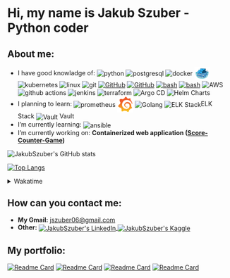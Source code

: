 # Hi, my name is Jakub Szuber - Python coder

<!--TODO other options to use skillset images-->

<!--<code><img height="20" alt="javascript" src="https://cdn.jsdelivr.net/gh/devicons/devicon/icons/python/python-original.svg"></code>-->

<!--
<div  align="center"> 
  <div style="display: inline_block"><br>
    <img align="left" height="250" alt="coding-time" src="code.gif">
    <h1 align="center">Technologies <3</h1>
        <img align="center" height="30" width="40" alt="python-icon" src="https://cdn.jsdelivr.net/gh/devicons/devicon/icons/python/python-original.svg">
        <img align="center" height="30" width="40" alt="javascript-icon"  src="https://raw.githubusercontent.com/devicons/devicon/master/icons/javascript/javascript-plain.svg">
        <img align="center" height="30" width="40" alt="java-icon" src="https://cdn.jsdelivr.net/gh/devicons/devicon/icons/java/java-original.svg">
        <img align="center" height="30" width="40" alt="html5-icon" src="https://cdn.jsdelivr.net/gh/devicons/devicon/icons/html5/html5-original.svg">
        <img align="center" height="30" width="40" alt="css3-icon" src="https://cdn.jsdelivr.net/gh/devicons/devicon/icons/css3/css3-original.svg">
        <img align="center" height="30" width="40" alt="laravel-icon" src="https://cdn.jsdelivr.net/gh/devicons/devicon/icons/laravel/laravel-plain.svg">
        <img align="center" height="30" width="40" alt="mysql-icon" src="https://cdn.jsdelivr.net/gh/devicons/devicon/icons/mysql/mysql-original-wordmark.svg">
        <img align="center" height="30" width="40" alt="postgresql-icon" src="https://cdn.jsdelivr.net/gh/devicons/devicon/icons/postgresql/postgresql-original.svg">
        <img align="center" height="30" width="40" alt="mongodb-icon" src="https://cdn.jsdelivr.net/gh/devicons/devicon/icons/mongodb/mongodb-original.svg">
        <img align="center" height="30" width="40" alt="android-icon" src="https://cdn.jsdelivr.net/gh/devicons/devicon/icons/android/android-original.svg">
        <img align="center" height="30" width="40" alt="androidstudio-icon" src="https://cdn.jsdelivr.net/gh/devicons/devicon/icons/androidstudio/androidstudio-original.svg">
        <img align="center" height="30" width="40" alt="bitbucket-icon" src="https://cdn.jsdelivr.net/gh/devicons/devicon/icons/bitbucket/bitbucket-original.svg">
        <img align="center" height="30" width="40" alt="bootstrap-icon" src="https://cdn.jsdelivr.net/gh/devicons/devicon/icons/bootstrap/bootstrap-original.svg">
        <img align="center" height="30" width="40" alt="figma-icon" src="https://cdn.jsdelivr.net/gh/devicons/devicon/icons/figma/figma-original.svg">
        <img align="center" height="30" width="40" alt="git-icon" src="https://cdn.jsdelivr.net/gh/devicons/devicon/icons/git/git-original.svg">
        <img align="center" height="30" widht="40" alt="github-icon" src="https://cdn.jsdelivr.net/gh/devicons/devicon/icons/github/github-original.svg">
        <img align="center" height="30" width="40" alt="gradle-icon" src="https://cdn.jsdelivr.net/gh/devicons/devicon/icons/gradle/gradle-plain.svg">
        <img align="center" height="30" width="40" alt="jira-icon" src="https://cdn.jsdelivr.net/gh/devicons/devicon/icons/jira/jira-original.svg">
        <img align="center" height="30" width="40" alt="jquery-icon" src="https://cdn.jsdelivr.net/gh/devicons/devicon/icons/jquery/jquery-original.svg">
        <img align="center" height="30" width="40" alt="jupyter-icon" src="https://cdn.jsdelivr.net/gh/devicons/devicon/icons/jupyter/jupyter-original-wordmark.svg">
        <img align="center" height="30" width="40" alt="kaggle-icon" src="https://cdn.jsdelivr.net/gh/devicons/devicon/icons/kaggle/kaggle-original-wordmark.svg">
        <img align="center" height="30" width="40" alt="nextjs-icon" src="https://cdn.jsdelivr.net/gh/devicons/devicon/icons/nextjs/nextjs-original.svg">
        <img align="center" height="30" width="40" alt="nodejs-icon" src="https://cdn.jsdelivr.net/gh/devicons/devicon/icons/nodejs/nodejs-original.svg">
        <img align="center" height="30" width="40" alt="npm-icon" src="https://cdn.jsdelivr.net/gh/devicons/devicon/icons/npm/npm-original-wordmark.svg">
        <img align="center" height="30" width="40" alt="pandas-icon" src="https://cdn.jsdelivr.net/gh/devicons/devicon/icons/pandas/pandas-original.svg">
        <img align="center" height="30" width="40" alt="php-icon" src="https://cdn.jsdelivr.net/gh/devicons/devicon/icons/php/php-original.svg">
        <img align="center" height="30" width="40" alt="pycharm-icon" src="https://cdn.jsdelivr.net/gh/devicons/devicon/icons/pycharm/pycharm-original.svg">
        <img align="center" height="30" width="40" alt="python-icon" src="https://cdn.jsdelivr.net/gh/devicons/devicon/icons/python/python-original.svg">
        <img align="center" height="30" width="40" alt="react-icon" src="https://cdn.jsdelivr.net/gh/devicons/devicon/icons/react/react-original.svg">
        <img align="center" height="30" width="40" alt="sqlite-icon" src="https://cdn.jsdelivr.net/gh/devicons/devicon/icons/sqlite/sqlite-original.svg">
        <img align="center" height="30" widht="40" alt="tailwindcss-icon" src="https://cdn.jsdelivr.net/gh/devicons/devicon/icons/tailwindcss/tailwindcss-original-wordmark.svg">
        <img align="center" height="30" width="40" alt="trello-icon" src="https://cdn.jsdelivr.net/gh/devicons/devicon/icons/trello/trello-plain.svg">
        <img align="center" height="30" width="40" alt="typescript-icon" src="https://cdn.jsdelivr.net/gh/devicons/devicon/icons/typescript/typescript-original.svg">
        <img align="center" height="30" width="40" alt="yarn-icon" src="https://cdn.jsdelivr.net/gh/devicons/devicon/icons/yarn/yarn-original.svg">
   </div>
</div>
-->

## About me:
- I have good knowladge of: <img align="center" alt="python" width="36px" src="https://cdn.jsdelivr.net/gh/devicons/devicon/icons/python/python-original.svg"> <img align="center" alt="postgresql" width="36px" src="https://cdn.jsdelivr.net/gh/devicons/devicon/icons/postgresql/postgresql-original.svg"> <img align="center" alt="docker" width="36px" src="https://cdn.jsdelivr.net/gh/devicons/devicon/icons/docker/docker-original.svg"> <img align="center" alt="swarm" width="36px" src="https://raw.githubusercontent.com/docker-library/docs/471fa6e4cb58062ccbf91afc111980f9c7004981/swarm/logo.png"> <img align="center" alt="kubernetes" width="36px" src="https://cdn.jsdelivr.net/gh/devicons/devicon/icons/kubernetes/kubernetes-plain.svg"> <img align="center" alt="linux" width="36px" src="https://cdn.jsdelivr.net/gh/devicons/devicon/icons/linux/linux-original.svg"> <img align="center" alt="git" width="36px" src="https://cdn.jsdelivr.net/gh/devicons/devicon/icons/git/git-original.svg"> [<img align="center" alt="GitHub" width="36px" src="https://user-images.githubusercontent.com/3369400/139447912-e0f43f33-6d9f-45f8-be46-2df5bbc91289.png"/>](https://www.youtube.com/playlist?list=PLkwxH9e_vrAJ0WbEsFA9W3I1W-g_BTsbt#gh-dark-mode-only)
[<img align="center" alt="GitHub" width="36px" src="https://user-images.githubusercontent.com/3369400/139448065-39a229ba-4b06-434b-bc67-616e2ed80c8f.png" />](https://www.youtube.com/playlist?list=PLkwxH9e_vrAJ0WbEsFA9W3I1W-g_BTsbt#gh-light-mode-only)
[<img align="center" alt="bash" width="36px" src="https://cdn.jsdelivr.net/gh/devicons/devicon/icons/bash/bash-original.svg" />](https://cdn.jsdelivr.net/gh/devicons/devicon/icons/bash/bash-original.svg#gh-light-mode-only)
[<img align="center" alt="bash" width="36px" src="https://bashlogo.com/img/symbol/png/monochrome_light.png" />](https://cdn.jsdelivr.net/gh/devicons/devicon/icons/bash/bash-original.svg#gh-dark-mode-only) <img align="center" alt="AWS" width="60px" src="https://cdn.jsdelivr.net/gh/devicons/devicon/icons/amazonwebservices/amazonwebservices-plain-wordmark.svg"> <img align="center" alt="github actions" width="36px" src="https://avatars.githubusercontent.com/u/54465427?v=4"> <img align="center" alt="jenkins" width="36px" src="https://cdn.jsdelivr.net/gh/devicons/devicon/icons/jenkins/jenkins-original.svg"> <img align="center" alt="terraform" width="36px" src="https://cdn.jsdelivr.net/gh/devicons/devicon/icons/terraform/terraform-original.svg">  <img align="center" alt="Argo CD" width="36px" src="https://cdn.jsdelivr.net/gh/devicons/devicon/icons/argocd/argocd-original.svg"> <img align="center" alt="Helm Charts" width="36px" src="https://helm.sh/img/helm.svg">
- I planning to learn: <img align="center" alt="prometheus" width="36px" src="https://cdn.jsdelivr.net/gh/devicons/devicon/icons/prometheus/prometheus-original.svg"> <img align="center" alt="grafana" width="36px" src="https://github.com/devicons/devicon/blob/master/icons/grafana/grafana-original.svg"> <img align="center" alt="Golang" width="36px" src="https://cdn.jsdelivr.net/gh/devicons/devicon/icons/go/go-original.svg"> <img align="center" alt="ELK Stack" width="36px" src="https://cdn.worldvectorlogo.com/logos/elastic-stack.svg">ELK Stack <img align="center" alt="Vault" width="36px" src="https://sue.eu/wp-content/uploads/sites/6/2022/06/vault-hashicorp-logo-920x920-sue-v1.png"> Vault
- I’m currently learning: <img align="center" alt="ansible" width="36px" src="https://cdn.jsdelivr.net/gh/devicons/devicon/icons/ansible/ansible-original.svg">
- I’m currently working on: **Containerized web application ([Score-Counter-Game](https://github.com/JakubSzuber/Score-Counter-Game/tree/CustomTkinter-GUI))**

![JakubSzuber's GitHub stats](https://github-readme-stats-git-patch-1-jakubszuber.vercel.app/api?username=JakubSzuber&show_icons=true&theme=gotham) 
<!--to change the color to white: theme=default-->

[![Top Langs](https://github-readme-stats-git-patch-1-jakubszuber.vercel.app/api/top-langs/?username=JakubSzuber&layout=compact&theme=gotham)](https://github.com/JakubSzuber/github-readme-stats)

<details>
  <summary>Wakatime</summary>
  <img alt="codesTackr's Github stats" src="https://github-readme-stats-git-patch-1-jakubszuber.vercel.app/api/wakatime?username=@8abd9d33-3e2a-4daf-9617-3e1a9574a3c8&show_icons=true&range=all_time" />
 
</details>

## How can you contact me:
- **My Gmail:** jszuber06@gmail.com
- **Other:**  <a href="https://www.linkedin.com/in/jakub-szuber-06602521a/">
<img align="center" alt="JakubSzuber's LinkedIn" width="22px" src="https://raw.githubusercontent.com/peterthehan/peterthehan/master/assets/linkedin.svg" /></a><a href="https://www.kaggle.com/jakubszuber">
<img align="center" alt="JakubSzuber's Kaggle" width="22px" src="https://www.kaggle.com/static/images/site-logo.svg" /></a>

## My portfolio:
[![Readme Card](https://github-readme-stats-git-patch-1-jakubszuber.vercel.app/api/pin/?username=JakubSzuber&repo=Golden-DevOps&theme=gotham)](https://github.com/JakubSzuber/Golden-DevOps)
[![Readme Card](https://github-readme-stats-git-patch-1-jakubszuber.vercel.app/api/pin/?username=JakubSzuber&repo=Local-Monuments-Website&theme=gotham)](https://github.com/JakubSzuber/Local-Monuments-Website)
[![Readme Card](https://github-readme-stats-git-patch-1-jakubszuber.vercel.app/api/pin/?username=JakubSzuber&repo=Score-Counter-Game&theme=gotham)](https://github.com/JakubSzuber/Score-Counter-Game)
[![Readme Card](https://github-readme-stats-git-patch-1-jakubszuber.vercel.app/api/pin/?username=JakubSzuber&repo=Animal-Hotels-Analysis&theme=gotham)](https://github.com/JakubSzuber/Animal-Hotels-Analysis)
